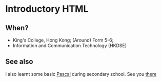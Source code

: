 # Introductory HTML

## When?

* King's College, Hong Kong; (Around) Form 5-6;
* Information and Communication Technology (HKDSE)

## See also

I also learnt some basic [Pascal](https://en.wikipedia.org/wiki/Pascal_(programming_language)) during secondary school. See you [there](https://github.com/eric15342335/school-pascal)
